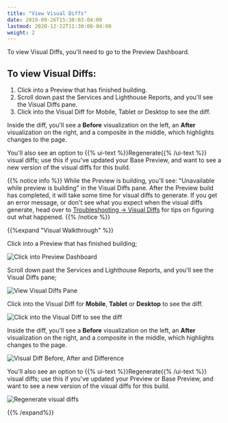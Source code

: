 ```yaml
---
title: "View Visual Diffs"
date: 2019-09-26T15:30:03-04:00
lastmod: 2020-12-22T11:30:00-04:00
weight: 2
---
```


To view Visual Diffs, you'll need to go to the Preview Dashboard.

## To view Visual Diffs:

1. Click into a Preview that has finished building.
2. Scroll down past the Services and Lighthouse Reports, and you'll see the Visual Diffs pane.
3. Click into the Visual Diff for Mobile, Tablet or Desktop to see the diff.

Inside the diff, you'll see a **Before** visualization on the left, an **After** visualization on the right, and a
composite in the middle, which highlights changes to the page.

You'll also see an option to {{% ui-text %}}Regenerate{{% /ui-text %}} visual diffs; use this if you've updated your
Base Preview, and want to see a new version of the visual diffs for this build.

{{% notice info %}} While the Preview is building, you'll see: "Unavailable while preview is building" in the Visual
Diffs pane. After the Preview build has completed, it will take some time for visual diffs to generate. If you get an
error message, or don't see what you expect when the visual diffs generate, head over to
[Troubleshooting -> Visual Diffs](/troubleshooting/preview-built-problem/#troubleshooting-visual-diffs) for tips on
figuring out what happened. {{% /notice %}}

{{%expand "Visual Walkthrough" %}}

Click into a Preview that has finished building;

![Click into Preview Dashboard](/_images/visual-diffs-click-into-preview.png)

Scroll down past the Services and Lighthouse Reports, and you'll see the Visual Diffs pane;

![View Visual Diffs Pane](/_images/visual-diffs-scroll-to-view-visual-diffs.png)

Click into the Visual Diff for **Mobile**, **Tablet** or **Desktop** to see the diff.

![Click into the Visual Diff to see the diff](/_images/visual-diffs-click-into-desktop-to-view-diff.png)

Inside the diff, you'll see a **Before** visualization on the left, an **After** visualization on the right, and a
composite in the middle, which highlights changes to the page.

![Visual Diff Before, After and Difference](/_images/visual-diffs-before-after-example.png)

You'll also see an option to {{% ui-text %}}Regenerate{{% /ui-text %}} visual diffs; use this if you've updated your
Preview or Base Preview, and want to see a new version of the visual diffs for this build.

![Regenerate visual diffs](/_images/visual-diffs-regenerate-single.png)

{{% /expand%}}
